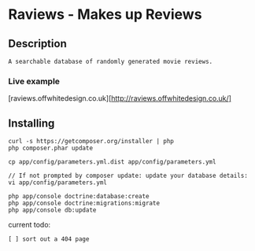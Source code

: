 # Raviews - Makes up Reviews

## Description

    A searchable database of randomly generated movie reviews.

### Live example

[raviews.offwhitedesign.co.uk][http://raviews.offwhitedesign.co.uk/]

## Installing

    curl -s https://getcomposer.org/installer | php
    php composer.phar update

    cp app/config/parameters.yml.dist app/config/parameters.yml

    // If not prompted by composer update: update your database details:
    vi app/config/parameters.yml

    php app/console doctrine:database:create
    php app/console doctrine:migrations:migrate
    php app/console db:update

current todo:

    [ ] sort out a 404 page